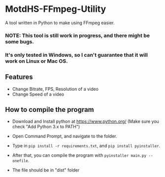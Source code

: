 # MotdHS-FFmpeg-Utility
 
A tool written in Python to make using FFmpeg easier.

<h3>NOTE: This tool is still work in progress, and there might be some bugs.</h3>

<h3>It's only tested in Windows, so I can't guarantee that it will work on Linux or Mac OS. </h3>

## Features
- Change Bitrate, FPS, Resolution of a video
- Change Speed of a video

## How to compile the program
- Download and Install python at https://www.python.org/ (Make sure you check "Add Python 3.x to PATH")

- Open Command Prompt, and navigate to the folder.

- Type in `pip install -r requirements.txt`, and `pip install pyinstaller`.

- After that, you can compile the program with `pyinstaller main.py --onefile`.

- The file should be in "dist" folder
